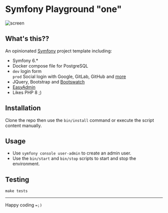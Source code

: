 # Symfony Playground "one"

![screen](https://user-images.githubusercontent.com/33978/210224345-1bcbd106-0c6a-41d1-97ed-8d1390764c6a.png)

## What's this??
An opinionated [Symfony](https://symfony.com) project template including:

* Symfony 6.*
* Docker compose file for PostgreSQL
* `dev` login form <br/> `prod` Social login with Google, GitLab, GitHub and [more](https://github.com/knpuniversity/oauth2-client-bundle#step-1-download-the-client-library)
* JQuery, Bootstrap and [Bootswatch](https://bootswatch.com/)
* [EasyAdmin](https://github.com/EasyCorp/EasyAdminBundle)
* Likes PHP 8 ;)

## Installation

Clone the repo then use the `bin/install` command or execute the script content manually.
   
## Usage

* Use `symfony console user-admin` to create an admin user.
* Use the `bin/start` and `bin/stop` scripts to start and stop the environment.

## Testing

```shell
make tests
```

----

Happy coding `=;)`
